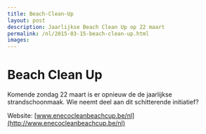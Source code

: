 ```yaml
---
title: Beach-Clean-Up
layout: post
description: Jaarlijkse Beach Clean Up op 22 maart
permalink: /nl/2015-03-15-beach-clean-up.html
images: 
---
```


# Beach Clean Up

Komende zondag 22 maart is er opnieuw de de jaarlijkse strandschoonmaak. Wie neemt deel aan dit schitterende initiatief?

Website: [www.enecocleanbeachcup.be/nl](http://www.enecocleanbeachcup.be/nl)